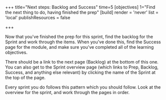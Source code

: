 +++
title="Next steps: Backlog and Success"
time=5
[objectives]
    1="Find the next thing to do, having finished the prep"
[build]
  render = 'never'
  list = 'local'
  publishResources = false

+++

Now that you've finished the prep for this sprint, find the backlog for the Sprint and work through the items. When you've done this, find the Success page for the module, and make sure you've completed all of the learning objectives.

There should be a link to the next page (Backlog) at the bottom of this one. You can also get to the Sprint overview page (which links to Prep, Backlog, Success, and anything else relevant) by clicking the name of the Sprint at the top of the page.

Every sprint you do follows this pattern which you should follow. Look at the overview for the sprint, and work through the pages in order.

